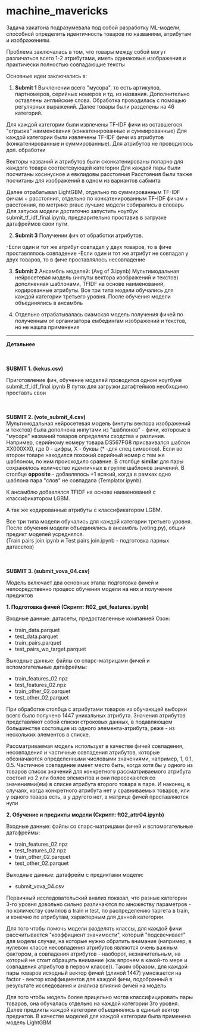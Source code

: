 # machine_mavericks

Задача хакатона подразумевала под собой разработку ML-модели, способной определить идентичность товаров по названиям, атрибутам и изображениям. 

Проблема заключалась в том, что товары между собой могут различаться всего 1-2 атрибутами, иметь одинаковые изображения и практически полностью совпадающие тексты

Основные идеи заключались в:

1) **Submit 1**
Вычленении всего "мусора", то есть артикулов, партномеров, серийных номеров и тд. из названия. Дополнительно оставлены английские слова. Обработка проводилась с помощью регулярных выражений.</b>
Далее товары были разделены на 46 категорий. </b>

Для каждой категории были извлечены TF-IDF фичи из оставшегося "огрызка" наименования (конкатенированные и суммированные)</b>
Для каждой категории были извлечены TF-IDF фичи из атрибутов (конкатенированные и суммированные). Для атрибутов не проводилось доп. обработки</b>

Векторы названий и атрибутов были сконкатенированы попарно для каждого товара соответсвующей категории</b>
Для каждой пары были посчитаны косинусное и евклидовы расстояния</b>
Расстояния были также посчитаны для изображений в одном из вариантов сабмита</b>

Далее отрабатывал LightGBM, отдельно по суммированным TF-IDF фичам + расстояния, отдельно по конкатенированным TF-IDF фичам + расстояния, по метрике prauc лучшие модели собирались в словарь</b>
Для запуска модели достаточно запустить ноутбук submit_tf_idf_final.ipynb, предварительно проставив в загрузке датафреймов свои пути.</b>

2) **Submit 3**
Получении фич от обработки атрибутов. 

-Если один и тот же атрибут совпадал у двух товаров, то в фиче проставлялось совпадение
-Если один и тот же атрибут не совпадал у двух товаров, то в фиче проставлялось несовпадение

3) **Submit 2**
Ансамбль моделей: (Avg of 3.ipynb)
Мультимодальная нейросетевая модель (инпуты вектора изображений и текстов) дополненная шаблонами, TFIDF на основе наименований, кодированные атрибуты.
Все три типа модели обучались для каждой категории третьего уровня. После обучения модели объединялись в ансамбль

4) Отдельно отрабатывалась сиамская модель получения фичей по полученным от организатора ембедингам изображений и текстов, но не нашла применения
___
**Детальнее**

<br><br>
<b>SUBMIT 1. (kekus.csv)</b>

Приготовление фич, обучение моделей проводится одном ноутбуке submit_tf_idf_final.ipynb
В путях для загрузки датафтеймов необходимо проставть свои

<br><br>
<b>SUBMIT 2. (vote_submit_4.csv)</b><br>
Мультимодальная нейросетевая модель (инпуты вектора изображений и текстов) была дополнена инпутами из "шаблонов" - фичи, котороые в "мусоре" названий товаров определяли сходства и различия. Например, серийному номеру товара DS567FG8 присваивался шаблон XX000XX0, где 0 - цифры, X - буквы (* -для спец символов). Если во втором товаре находился похожий серийный номер с тем же шаблоном, по ним происходило сравние. В столбце **similar** для пары сохранялось количество идентичных в группе шаблонов значений. В столбце **opposite** - добавлялось +1 всякий, когда в рамках одно шаблона пара "слов" не совпадала (Templator.ipynb).<br>

К ансамблю добавлялся TFIDF на основе наименований с классификатором LGBM.<br>

А так же кодированные атрибуты с классификатором LGBM.<br>

Все три типа модели обучались для каждой категории третьего уровня. После обучения модели объединялись в ансамбль (voting.py), общий предикт моделей усреднялся.<br>
(Train pairs join.ipynb и Test pairs join.ipynb - подготовка парных датасетов)<br>

<br><br>
<b>SUBMIT 3. (submit_vova_04.csv)</b>

Модель включает два основных этапа: подготовка фичей и непосредственно процесс обучения модели на них и получение предиктов

<b>1. Подготовка фичей (Скрипт: ft02_get_features.ipynb)</b>

Входные данные: датасеты, предоставленные компанией Озон:<br>
* train_data.parquet<br>
* test_data.parquet<br>
* train_pairs.parquet<br>
* test_pairs_wo_target.parquet<br>

Выходные данные: файлы со спарс-матрицами фичей и вспомогательные датафреймы:<br>
* train_features_02.npz<br>
* test_features_02.npz<br>
* train_other_02.parquet<br>
* test_other_02.parquet<br>

При обработке столбца с атрибутами товаров из обучающей выборки всего было получено 1447 уникальных атрибута. Значения атрибутов представляют собой списки строковых данных, в подавляющем большинстве состоящие из одного элемента-атрибута, реже - из нескольких элементов в списке.

Рассматриваемая модель использует в качестве фичей совпадения, несовпадения и частичные совпадения атрибутов, которые обозначаются определенными числовыми значениями, например, 1, 0.1, 0.5. Частичное совпадение имеет место быть, когда хотя бы у одного из товаров список значений для конкретного рассматриваемого атрибута состоит из 2 или более элементов и они пересекаются со значениями(ем) в списке атрибута второго товара в паре. И наконец, в случаях, когда конкретного атрибута нет у сравниваемых товаров, или у одного товара есть, а у другого нет, в матрице фичей проставляются нули

<b>2. Обучение и предикты модели (Скрипт: ft02_attr04.ipynb)</b>

Входные данные: файлы со спарс-матрицами фичей и вспомогательные датафреймы:<br>
* train_features_02.npz<br>
* test_features_02.npz<br>
* train_other_02.parquet<br>
* test_other_02.parquet<br>

Выходные данные: датафрейм с предиктами модели:<br>
* submit_vova_04.csv

Первичный исследовательский анализ показал, что разные категории 3-го уровня довольно сильно различаются по множеству параметров - по количеству сэмплов в train и test, по распределению таргета в train, и конечно по атрибутам, характерным для данной категории.

Для того чтобы помочь модели разделять классы, для каждой фичи рассчитывается "коэффициент значимости", который "подсвечивает" для модели случаи, на которые нужно обратить внимание (например, в нулевом классе несовпадения атрибутов являются очень важным фактором, а совпадения атрибутов - наоборот, незначительным, на который не стоит обращать внимание (как впрочем в какой-то мере и совпадения атрибутов в первом классе)). Таким образом, для каждой пары товаров исходный вектор фичей (длиной 1447) умножается на factor - вектор коэффициентов для каждой фичи, подобранный в результате исследования и анализа влияния фичей на модель

Для того чтобы модель более прицельно могла классифицировать пары товаров, она обучалась отдельно на каждой категории 3го уровня. Далее предикты каждой категории объединялись в единый вектор предиктов. В качестве моделей для каждой категории была применена модель LightGBM

